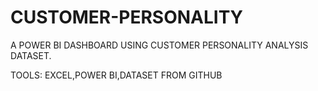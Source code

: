 # CUSTOMER-PERSONALITY
A POWER BI DASHBOARD USING CUSTOMER PERSONALITY ANALYSIS DATASET.


TOOLS: EXCEL,POWER BI,DATASET FROM GITHUB
